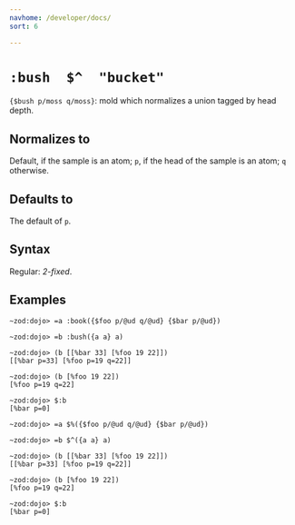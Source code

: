 ```yaml
---
navhome: /developer/docs/
sort: 6

---
```


# `:bush  $^  "bucket"` 

`{$bush p/moss q/moss}`: mold which normalizes a union tagged by head depth.

## Normalizes to

Default, if the sample is an atom; `p`, if the head of the sample
is an atom; `q` otherwise.

## Defaults to

The default of `p`.

## Syntax

Regular: *2-fixed*.

## Examples

```
~zod:dojo> =a :book({$foo p/@ud q/@ud} {$bar p/@ud})

~zod:dojo> =b :bush({a a} a)

~zod:dojo> (b [[%bar 33] [%foo 19 22]])
[[%bar p=33] [%foo p=19 q=22]]

~zod:dojo> (b [%foo 19 22])
[%foo p=19 q=22]

~zod:dojo> $:b
[%bar p=0]
```

```
~zod:dojo> =a $%({$foo p/@ud q/@ud} {$bar p/@ud})

~zod:dojo> =b $^({a a} a)

~zod:dojo> (b [[%bar 33] [%foo 19 22]])
[[%bar p=33] [%foo p=19 q=22]]

~zod:dojo> (b [%foo 19 22])
[%foo p=19 q=22]

~zod:dojo> $:b 
[%bar p=0]
```


